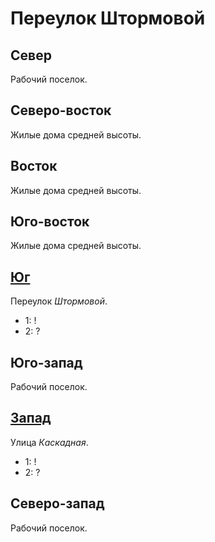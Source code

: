 # Переулок Штормовой

## Север

Рабочий поселок.

## Северо-восток

Жилые дома средней высоты.

## Восток

Жилые дома средней высоты.

## Юго-восток

Жилые дома средней высоты.

## [Юг](./580070.md)

Переулок *Штормовой*.

* 1:    !
* 2:    ?

## Юго-запад

Рабочий поселок.

## [Запад](./560065.md)

Улица *Каскадная*.

* 1:    !
* 2:    ?

## Северо-запад

Рабочий поселок.
